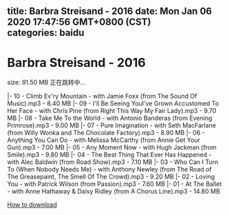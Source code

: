 
title: Barbra Streisand - 2016
date: Mon Jan 06 2020 17:47:56 GMT+0800 (CST)    
categories: baidu
---

# Barbra Streisand - 2016
size: 91.50 MB
 正在跳转中...
 
|- 10 - Climb Ev'ry Mountain - with Jamie Foxx (from The Sound Of Music).mp3 - 8.40 MB
|- 09 - I'll Be Seeing YouI've Grown Accustomed To Her Face - with Chris Pine (from Right This Way  My Fair Lady).mp3 - 9.70 MB
|- 08 - Take Me To the World - with Antonio Banderas (from Evening Primrose).mp3 - 9.00 MB
|- 07 - Pure Imagination - with Seth MacFarlane (from Willy Wonka and The Chocolate Factory).mp3 - 8.90 MB
|- 06 - Anything You Can Do - with Melissa McCarthy (from Annie Get Your Gun).mp3 - 7.00 MB
|- 05 - Any Moment Now - with Hugh Jackman (from Smile).mp3 - 9.80 MB
|- 04 - The Best Thing That Ever Has Happened - with Alec Baldwin (from Road Show).mp3 - 7.10 MB
|- 03 - Who Can I Turn To (When Nobody Needs Me) - with Anthony Newley (from The Road of The Greasepaint, The Smell Of The Crowd).mp3 - 9.20 MB
|- 02 - Loving You - with Patrick Wilson (from Passion).mp3 - 7.60 MB
|- 01 - At The Ballet - with Anne Hathaway & Daisy Ridley (from A Chorus Line).mp3 - 14.80 MB

[How to download](https://bpcam.bemobtrk.com/go/2ceec3aa-1ca2-46d6-b9ff-aaa5c184517c?jno=846)